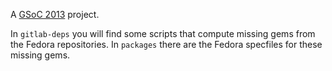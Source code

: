 A [GSoC 2013][gsoc] project.

In `gitlab-deps` you will find some scripts that compute missing gems from the Fedora repositories.
In `packages` there are the Fedora specfiles for these missing gems.

[gsoc]: https://fedoraproject.org/wiki/GSOC_2013/Student_Application_Axilleas/Gitlab%28463%29
